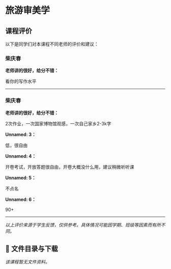 # 旅游审美学

## 课程评价

以下是同学们对本课程不同老师的评价和建议：

### 柴庆春

**老师讲的很好，给分不错：**

看你的写作水平

---

### 柴庆春

**老师讲的很好，给分不错：**

2次作业，一次国家博物馆观感，一次自己家乡2-3k字

**Unnamed: 3：**

低，很自由

**Unnamed: 4：**

开卷考试，开放答题很自由，开卷大概没什么用，建议稍微听听课

**Unnamed: 5：**

不点名

**Unnamed: 6：**

90+

---

*以上评价来源于学生反馈，仅供参考。具体情况可能因学期、班级等因素而有所不同。*
## 📄 文件目录与下载

_该课程暂无文件资料。_
